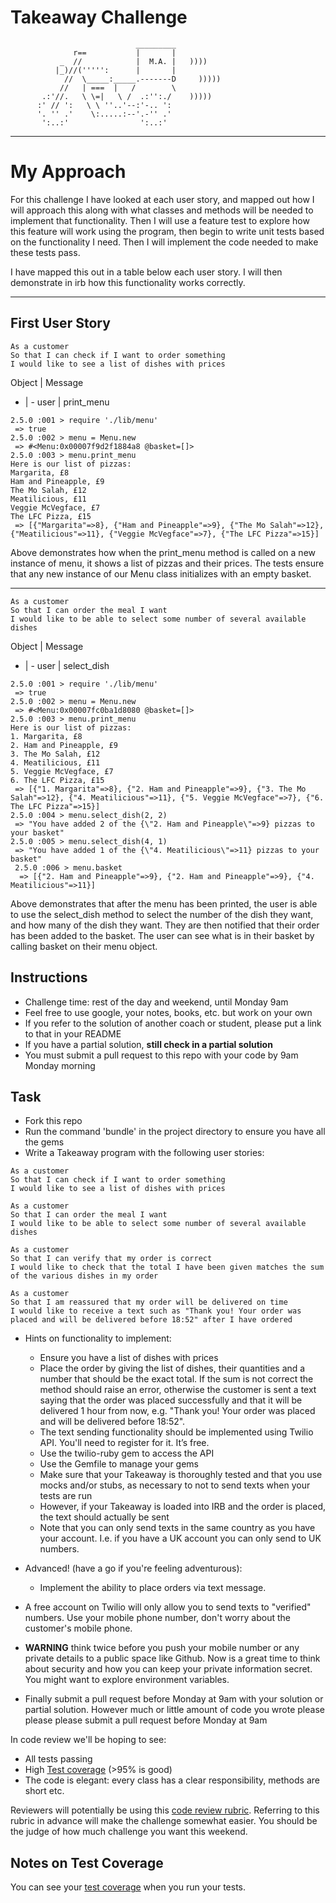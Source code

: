 Takeaway Challenge
==================
```
                            _________
              r==           |       |
           _  //            |  M.A. |   ))))
          |_)//(''''':      |       |
            //  \_____:_____.-------D     )))))
           //   | ===  |   /        \
       .:'//.   \ \=|   \ /  .:'':./    )))))
      :' // ':   \ \ ''..'--:'-.. ':
      '. '' .'    \:.....:--'.-'' .'
       ':..:'                ':..:'

 ```
---
# My Approach
For this challenge I have looked at each user story, and mapped out how I will approach this along with what classes and methods will be needed to implement that functionality. Then I will use a feature test to explore how this feature will work using the program, then begin to write unit tests based on the functionality I need. Then I will implement the code needed to make these tests pass.

I have mapped this out in a table below each user story. I will then demonstrate in irb how this functionality works correctly.

---
## First User Story
```
As a customer
So that I can check if I want to order something
I would like to see a list of dishes with prices
```

Object | Message
- | -
user | print_menu

```
2.5.0 :001 > require './lib/menu'
 => true
2.5.0 :002 > menu = Menu.new
 => #<Menu:0x00007f9d2f1884a8 @basket=[]>
2.5.0 :003 > menu.print_menu
Here is our list of pizzas:
Margarita, £8
Ham and Pineapple, £9
The Mo Salah, £12
Meatilicious, £11
Veggie McVegface, £7
The LFC Pizza, £15
 => [{"Margarita"=>8}, {"Ham and Pineapple"=>9}, {"The Mo Salah"=>12}, {"Meatilicious"=>11}, {"Veggie McVegface"=>7}, {"The LFC Pizza"=>15}]
 ```

 Above demonstrates how when the print_menu method is called on a new instance of menu, it shows a list of pizzas and their prices. The tests ensure that any new instance of our Menu class initializes with an empty basket.

 ---

```
As a customer
So that I can order the meal I want
I would like to be able to select some number of several available dishes
```

Object | Message
- | -
user | select_dish

```
2.5.0 :001 > require './lib/menu'
 => true
2.5.0 :002 > menu = Menu.new
 => #<Menu:0x00007fc0ba1d8080 @basket=[]>
2.5.0 :003 > menu.print_menu
Here is our list of pizzas:
1. Margarita, £8
2. Ham and Pineapple, £9
3. The Mo Salah, £12
4. Meatilicious, £11
5. Veggie McVegface, £7
6. The LFC Pizza, £15
 => [{"1. Margarita"=>8}, {"2. Ham and Pineapple"=>9}, {"3. The Mo Salah"=>12}, {"4. Meatilicious"=>11}, {"5. Veggie McVegface"=>7}, {"6. The LFC Pizza"=>15}]
2.5.0 :004 > menu.select_dish(2, 2)
 => "You have added 2 of the {\"2. Ham and Pineapple\"=>9} pizzas to your basket"
2.5.0 :005 > menu.select_dish(4, 1)
 => "You have added 1 of the {\"4. Meatilicious\"=>11} pizzas to your basket"
 2.5.0 :006 > menu.basket
  => [{"2. Ham and Pineapple"=>9}, {"2. Ham and Pineapple"=>9}, {"4. Meatilicious"=>11}]
```
Above demonstrates that after the menu has been printed, the user is able to use the select_dish method to select the number of the dish they want, and how many of the dish they want. They are then notified that their order has been added to the basket. The user can see what is in their basket by calling basket on their menu object.







Instructions
-------

* Challenge time: rest of the day and weekend, until Monday 9am
* Feel free to use google, your notes, books, etc. but work on your own
* If you refer to the solution of another coach or student, please put a link to that in your README
* If you have a partial solution, **still check in a partial solution**
* You must submit a pull request to this repo with your code by 9am Monday morning

Task
-----

* Fork this repo
* Run the command 'bundle' in the project directory to ensure you have all the gems
* Write a Takeaway program with the following user stories:

```
As a customer
So that I can check if I want to order something
I would like to see a list of dishes with prices

As a customer
So that I can order the meal I want
I would like to be able to select some number of several available dishes

As a customer
So that I can verify that my order is correct
I would like to check that the total I have been given matches the sum of the various dishes in my order

As a customer
So that I am reassured that my order will be delivered on time
I would like to receive a text such as "Thank you! Your order was placed and will be delivered before 18:52" after I have ordered
```

* Hints on functionality to implement:
  * Ensure you have a list of dishes with prices
  * Place the order by giving the list of dishes, their quantities and a number that should be the exact total. If the sum is not correct the method should raise an error, otherwise the customer is sent a text saying that the order was placed successfully and that it will be delivered 1 hour from now, e.g. "Thank you! Your order was placed and will be delivered before 18:52".
  * The text sending functionality should be implemented using Twilio API. You'll need to register for it. It’s free.
  * Use the twilio-ruby gem to access the API
  * Use the Gemfile to manage your gems
  * Make sure that your Takeaway is thoroughly tested and that you use mocks and/or stubs, as necessary to not to send texts when your tests are run
  * However, if your Takeaway is loaded into IRB and the order is placed, the text should actually be sent
  * Note that you can only send texts in the same country as you have your account. I.e. if you have a UK account you can only send to UK numbers.

* Advanced! (have a go if you're feeling adventurous):
  * Implement the ability to place orders via text message.

* A free account on Twilio will only allow you to send texts to "verified" numbers. Use your mobile phone number, don't worry about the customer's mobile phone.

* **WARNING** think twice before you push your mobile number or any private details to a public space like Github. Now is a great time to think about security and how you can keep your private information secret. You might want to explore environment variables.

* Finally submit a pull request before Monday at 9am with your solution or partial solution.  However much or little amount of code you wrote please please please submit a pull request before Monday at 9am


In code review we'll be hoping to see:

* All tests passing
* High [Test coverage](https://github.com/makersacademy/course/blob/master/pills/test_coverage.md) (>95% is good)
* The code is elegant: every class has a clear responsibility, methods are short etc.

Reviewers will potentially be using this [code review rubric](docs/review.md).  Referring to this rubric in advance will make the challenge somewhat easier.  You should be the judge of how much challenge you want this weekend.

Notes on Test Coverage
------------------

You can see your [test coverage](https://github.com/makersacademy/course/blob/master/pills/test_coverage.md) when you run your tests.
